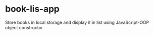 # book-lis-app
Store books in local storage and display it in list using JavaScript-OOP object constructor
